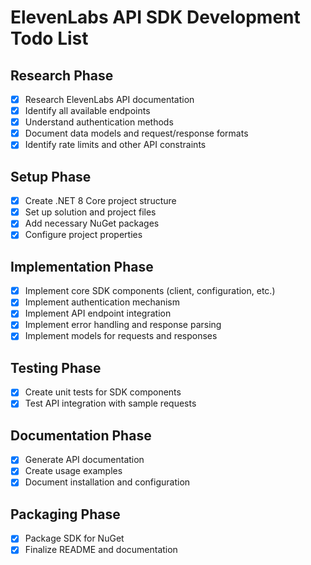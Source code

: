 # ElevenLabs API SDK Development Todo List

## Research Phase
- [x] Research ElevenLabs API documentation
- [x] Identify all available endpoints
- [x] Understand authentication methods
- [x] Document data models and request/response formats
- [x] Identify rate limits and other API constraints

## Setup Phase
- [x] Create .NET 8 Core project structure
- [x] Set up solution and project files
- [x] Add necessary NuGet packages
- [x] Configure project properties

## Implementation Phase
- [x] Implement core SDK components (client, configuration, etc.)
- [x] Implement authentication mechanism
- [x] Implement API endpoint integration
- [x] Implement error handling and response parsing
- [x] Implement models for requests and responses

## Testing Phase
- [x] Create unit tests for SDK components
- [x] Test API integration with sample requests

## Documentation Phase
- [x] Generate API documentation
- [x] Create usage examples
- [x] Document installation and configuration

## Packaging Phase
- [x] Package SDK for NuGet
- [x] Finalize README and documentation
